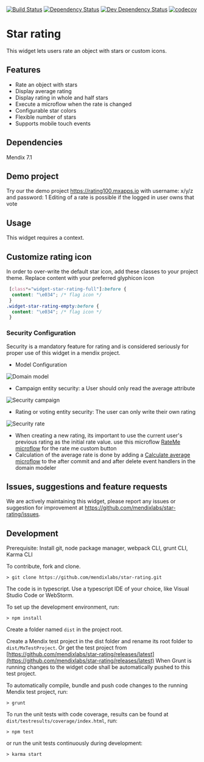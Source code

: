 [![Build Status](https://travis-ci.org/mendixlabs/star-rating.svg?branch=master)](https://travis-ci.org/mendixlabs/star-rating)
[![Dependency Status](https://david-dm.org/mendixlabs/star-rating.svg)](https://david-dm.org/mendixlabs/star-rating)
[![Dev Dependency Status](https://david-dm.org/mendixlabs/star-rating.svg#info=devDependencies)](https://david-dm.org/mendixlabs/star-rating#info=devDependencies)
[![codecov](https://codecov.io/gh/mendixlabs/star-rating/branch/master/graph/badge.svg)](https://codecov.io/gh/mendixlabs/star-rating)

# Star rating
This widget lets users rate an object with stars or custom icons.

## Features
* Rate an object with stars
* Display average rating
* Display rating in whole and half stars
* Execute a microflow when the rate is changed
* Configurable star colors
* Flexible number of stars
* Supports mobile touch events

## Dependencies
Mendix 7.1

## Demo project
Try our the demo project https://rating100.mxapps.io with username: x/y/z and password: 1
Editing of a rate is possible if the logged in user owns that vote

## Usage
This widget requires a context.

## Customize rating icon
In order to over-write the default star icon, add these classes to your project theme. Replace content with your preferred glyphicon icon
``` css
 [class*="widget-star-rating-full"]:before {
  content: "\e034"; /* flag icon */ 
 }
.widget-star-rating-empty:before {
  content: "\e034"; /* flag icon */
 }
```
### Security Configuration

Security is a mandatory feature for rating and is considered seriously for proper use of this widget in a mendix project.
 - Model Configuration

 ![Domain model](/assets/domain_model.jpg)
 - Campaign entity security: a User should only read the average attribute 
 
 ![Security campaign](/assets/security_campaign.jpg)
 - Rating or voting entity security: The user can only write their own rating 
 
 ![Security rate](/assets/security_rate.jpg)
 - When creating a new rating, its important to use the current user's previous rating as the initial rate value. use this microflow [RateMe microflow](https://modelshare.mendix.com/models/d7ece331-49d4-4464-a2e2-ea75528a0367/rate-me) for the rate me custom button
 - Calculation of the average rate is done by adding a [Calculate average microflow](https://modelshare.mendix.com/models/d27114b6-e2fb-4d79-aa39-8c60a6477ca8/calculate-average-rate) to the after commit and and after delete event handlers in the domain modeler

## Issues, suggestions and feature requests
We are actively maintaining this widget, please report any issues or suggestion for improvement at https://github.com/mendixlabs/star-rating/issues.

## Development
Prerequisite: Install git, node package manager, webpack CLI, grunt CLI, Karma CLI

To contribute, fork and clone.

    > git clone https://github.com/mendixlabs/star-rating.git

The code is in typescript. Use a typescript IDE of your choice, like Visual Studio Code or WebStorm.

To set up the development environment, run:

    > npm install

Create a folder named `dist` in the project root.

Create a Mendix test project in the dist folder and rename its root folder to `dist/MxTestProject`. Or get the test project from [https://github.com/mendixlabs/star-rating/releases/latest](https://github.com/mendixlabs/star-rating/releases/latest) When Grunt is running changes to the widget code shall be automatically pushed to this test project.

To automatically compile, bundle and push code changes to the running Mendix test project, run:

    > grunt

To run the unit tests with code coverage, results can be found at `dist/testresults/coverage/index.html`, run:

    > npm test

or run the unit tests continuously during development:

    > karma start
